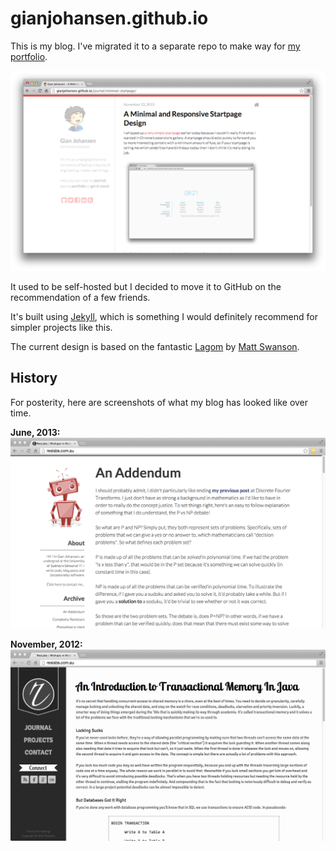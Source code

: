 # gianjohansen.github.io

This is my blog. I've migrated it to a separate repo to make way for [my
portfolio](http://gianjohansen.github.io/).

![](/assets/images/gianjohansen.github.io.png?raw=true)

It used to be self-hosted but I decided to move it to GitHub on the recommendation of a few friends.

It's built using [Jekyll](http://jekyllrb.com/), which is something I would definitely recommend for simpler projects like this.

The current design is based on the fantastic [Lagom](https://github.com/swanson/lagom) by [Matt Swanson](https://github.com/swanson).

## History

For posterity, here are screenshots of what my blog has looked like over time.

**June, 2013:**
![](/assets/images/webdev_2013jun.png?raw=true)

**November, 2012:**
![](/assets/images/webdev_2012nov.png?raw=true)

